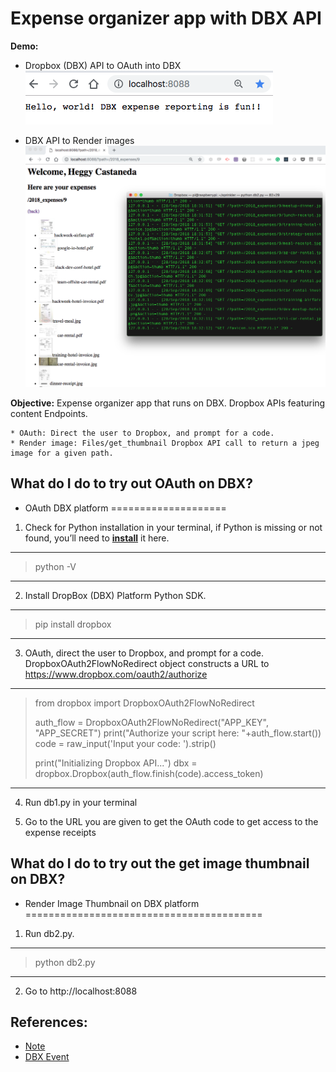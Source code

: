# Expense organizer app with DBX API

**Demo:**
- Dropbox (DBX) API to OAuth into DBX\
![OAuth into DBX](OauthDBX.png "OAuth into DBX")

- DBX API to Render images\
![Get access to DBX to Render images](thumbnail-render.png)

**Objective:** Expense organizer app that runs on DBX. Dropbox APIs featuring content Endpoints.

    * OAuth: Direct the user to Dropbox, and prompt for a code.
    * Render image: Files/get_thumbnail Dropbox API call to return a jpeg image for a given path.

## What do I do to try out OAuth on DBX?
- OAuth DBX platform
====================
1. Check for Python installation in your terminal, if Python is missing or not found, you’ll need to **[install](https://www.python.org/downloads/)** it here.
------

> python -V


------
2. Install DropBox (DBX) Platform Python SDK.
------

> pip install dropbox

------

3. OAuth, direct the user to Dropbox, and prompt for a code.  DropboxOAuth2FlowNoRedirect object constructs a URL to https://www.dropbox.com/oauth2/authorize

------

> from dropbox import DropboxOAuth2FlowNoRedirect
>
> auth_flow = DropboxOAuth2FlowNoRedirect("APP_KEY", "APP_SECRET")
> print("Authorize your script here: "+auth_flow.start())
> code = raw_input('Input your code: ').strip()
> 
> print("Initializing Dropbox API...")
> dbx = dropbox.Dropbox(auth_flow.finish(code).access_token)

------

4. Run db1.py in your terminal

5. Go to the URL you are given to get the OAuth code to get access to the expense receipts

## What do I do to try out the get image thumbnail on DBX?
- Render Image Thumbnail on DBX platform
=========================================
1. Run db2.py.
------

> python db2.py


------
2. Go to http://localhost:8088

## References: 
- [Note](https://goo.gl/Uovijx)
- [DBX Event](https://dbxdevworkshopsf.splashthat.com/)
